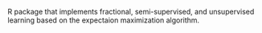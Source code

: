 R package that implements fractional, semi-supervised, and unsupervised learning based on the expectaion maximization algorithm.